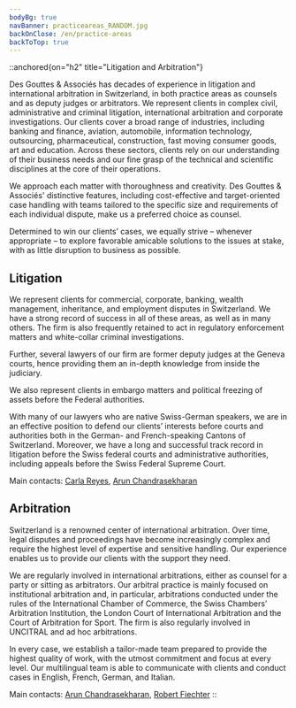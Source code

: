 ```yaml
---
bodyBg: true
navBanner: practiceareas_RANDOM.jpg
backOnClose: /en/practice-areas
backToTop: true
---
```


::anchored{on="h2" title="Litigation and Arbitration"}

Des Gouttes & Associés has decades of experience in litigation and international arbitration in Switzerland, in both practice areas as counsels and as deputy judges or arbitrators. We represent clients in complex civil, administrative and criminal litigation, international arbitration and corporate investigations. Our clients cover a broad range of industries, including banking and finance, aviation, automobile, information technology, outsourcing, pharmaceutical, construction, fast moving consumer goods, art and education. Across these sectors, clients rely on our understanding of their business needs and our fine grasp of the technical and scientific disciplines at the core of their operations.

We approach each matter with thoroughness and creativity. Des Gouttes & Associés' distinctive features, including cost-effective and target-oriented case handling with teams tailored to the specific size and requirements of each individual dispute, make us a preferred choice as counsel.

Determined to win our clients’ cases, we equally strive – whenever appropriate – to explore favorable amicable solutions to the issues at stake, with as little disruption to business as possible.


## Litigation
We represent clients for commercial, corporate, banking, wealth management, inheritance, and employment disputes in Switzerland. We have a strong record of success in all of these areas, as well as in many others. The firm is also frequently retained to act in regulatory enforcement matters and white-collar criminal investigations.

Further, several lawyers of our firm are former deputy judges at the Geneva courts, hence providing them an in-depth knowledge from inside the judiciary.

We also represent clients in embargo matters and political freezing of assets before the Federal authorities.

With many of our lawyers who are native Swiss-German speakers, we are in an effective position to defend our clients’ interests before courts and authorities both in the German- and French-speaking Cantons of Switzerland. Moreover, we have a long and successful track record in litigation before the Swiss federal courts and administrative authorities, including appeals before the Swiss Federal Supreme Court.

Main contacts: [Carla Reyes](/en/team/cr), [Arun Chandrasekharan](/en/team/ac)


## Arbitration
Switzerland is a renowned center of international arbitration. Over time, legal disputes and proceedings have become increasingly complex and require the highest level of expertise and sensitive handling. Our experience enables us to provide our clients with the support they need.

We are regularly involved in international arbitrations, either as counsel for a party or sitting as arbitrators. Our arbitral practice is mainly focused on institutional arbitration and, in particular, arbitrations conducted under the rules of the International Chamber of Commerce, the Swiss Chambers’ Arbitration Institution, the London Court of International Arbitration and the Court of Arbitration for Sport. The firm is also regularly involved in UNCITRAL and ad hoc arbitrations.

In every case, we establish a tailor-made team prepared to provide the highest quality of work, with the utmost commitment and focus at every level. Our multilingual team is able to communicate with clients and conduct cases in English, French, German, and Italian.

Main contacts: [Arun Chandrasekharan](/en/team/ac), [Robert Fiechter](/en/team/rf)
::
